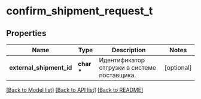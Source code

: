 # confirm_shipment_request_t

## Properties
Name | Type | Description | Notes
------------ | ------------- | ------------- | -------------
**external_shipment_id** | **char \*** | Идентификатор отгрузки в системе поставщика. | [optional] 

[[Back to Model list]](../README.md#documentation-for-models) [[Back to API list]](../README.md#documentation-for-api-endpoints) [[Back to README]](../README.md)


